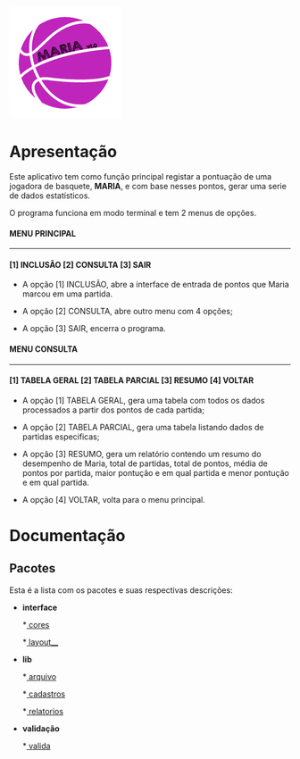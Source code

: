 ![MARIA V1.0](https://github.com/mrcbnu/Projeto_Maria/blob/master/html/LOGO%20MARIA.png)

# Apresentação

Este aplicativo tem como função principal registar a pontuação de uma jogadora de basquete, **MARIA**, e com base nesses pontos, gerar uma serie de dados estatísticos.

O programa funciona em modo terminal e tem 2 menus de opções.

#### MENU PRINCIPAL
***
#### [1] INCLUSÃO [2] CONSULTA [3] SAIR

* A opção [1] INCLUSÃO, abre a interface de entrada de pontos que Maria marcou em uma partida.

* A opção [2] CONSULTA, abre outro menu com 4 opções;

* A opção [3] SAIR, encerra o programa.

#### MENU CONSULTA
***
#### [1] TABELA GERAL [2] TABELA PARCIAL [3] RESUMO [4] VOLTAR

* A opção [1] TABELA GERAL, gera uma tabela com todos os dados processados a partir dos pontos de cada partida;

* A opção [2] TABELA PARCIAL, gera uma tabela listando dados de partidas especificas;

* A opção [3] RESUMO, gera um relatório contendo um resumo do desempenho de Maria, total de partidas, total de pontos, média de pontos por partida, maior pontução e em qual partida e menor pontução e em qual partida.

* A opção [4] VOLTAR, volta para o menu principal.

# Documentação

## Pacotes

Esta é a lista com os pacotes e suas respectivas descrições:

 * __interface__	
 
    *[ cores	](https://github.com/mrcbnu/Projeto_Maria/blob/master/docs/interface.md#ref%C3%AAncia-do-namespace-interfacecores)
    
    *[ layout__](https://github.com/mrcbnu/Projeto_Maria/blob/master/docs/interface.md#ref%C3%AAncia-do-namespace-interfacelayout)
    
 * __lib__	
 
    *[ arquivo	](https://github.com/mrcbnu/Projeto_Maria/blob/master/docs/lib.md#ref%C3%AAncia-do-namespace-libarquivo)
    
    *[ cadastros	](https://github.com/mrcbnu/Projeto_Maria/blob/master/docs/lib.md#ref%C3%AAncia-do-namespace-libcadastros)
    
    *[ relatorios	](https://github.com/mrcbnu/Projeto_Maria/blob/master/docs/lib.md#refer%C3%AAncia-do-namespace-librelatorios)
    
  * __validação__	
  
    *[ valida	](https://github.com/mrcbnu/Projeto_Maria/blob/master/docs/valida%C3%A7%C3%A3o.md#ref%C3%AAncia-do-namespace-valida%C3%A7%C3%A3ovalida)

